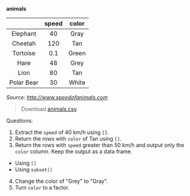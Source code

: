 **animals**

| | speed | color |
|:----:|:----:|:----:|
| Elephant | 40 | Gray |
| Cheetah | 120 | Tan |
| Tortoise | 0.1 | Green |
| Hare | 48 | Grey |
| Lion | 80 | Tan |
| Polar Bear | 30 | White |

*Source: http://www.speedofanimals.com*

> Download [animals.csv](https://raw.githubusercontent.com/hbctraining/Intro-to-R/master/data/animals.csv).

Questions:

1. Extract the `speed` of 40 km/h using `[]`.
2. Return the rows with `color` of Tan using `[]`.
3. Return the rows with `speed` greater than 50 km/h and output only the `color` column. Keep the output as a data frame.
  
  - Using `[]`
  - Using `subset()`
  
4. Change the color of "Grey" to "Gray". 
5. Turn `color` to a factor.
